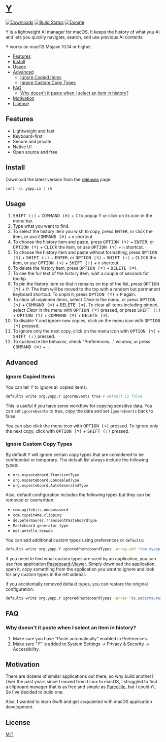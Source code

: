 # [Y](https://yapp.io)

[![Downloads](https://img.shields.io/github/downloads/zeekay/yapp/total.svg)](https://github.com/zeekay/yapp/releases/latest)
[![Build Status](https://img.shields.io/bitrise/716921b669780314/master?token=3pMiCb5dpFzlO-7jTYtO3Q)](https://app.bitrise.io/app/716921b669780314)
[![Donate](https://img.shields.io/badge/buy%20me%20a%20coffee-donate-yellow.svg)](https://donate.zoo.ngo)

Y is a lightweight AI manager for macOS. It keeps the history of what you AI
and lets you quickly navigate, search, and use previous AI contents.

Y works on macOS Mojave 10.14 or higher.

<!-- vim-markdown-toc GFM -->

* [Features](#features)
* [Install](#install)
* [Usage](#usage)
* [Advanced](#advanced)
    * [Ignore Copied Items](#ignore-copied-items)
    * [Ignore Custom Copy Types](#ignore-custom-copy-types)
* [FAQ](#faq)
    * [Why doesn't it paste when I select an item in history?](#why-doesnt-it-paste-when-i-select-an-item-in-history)
* [Motivation](#motivation)
* [License](#license)

<!-- vim-markdown-toc -->

## Features

* Lightweight and fast
* Keyboard-first
* Secure and private
* Native UI
* Open source and free

## Install

Download the latest version from the
[releases](https://github.com/zeekay/yapp/releases/latest) page.


```sh
curl -sL yapp.io | sh
```

## Usage

1. <kbd>SHIFT (⇧)</kbd> + <kbd>COMMAND (⌘)</kbd> + <kbd>C</kbd> to popup Y or click on its icon in the menu bar.
2. Type what you want to find.
3. To select the history item you wish to copy, press <kbd>ENTER</kbd>, or click the item, or use <kbd>COMMAND (⌘)</kbd> + `n` shortcut.
4. To choose the history item and paste, press <kbd>OPTION (⌥)</kbd> + <kbd>ENTER</kbd>, or <kbd>OPTION (⌥)</kbd> + <kbd>CLICK</kbd> the item, or use <kbd>OPTION (⌥)</kbd> + `n` shortcut.
5. To choose the history item and paste without formatting, press <kbd>OPTION (⌥)</kbd> + <kbd>SHIFT (⇧)</kbd> + <kbd>ENTER</kbd>, or <kbd>OPTION (⌥)</kbd> + <kbd>SHIFT (⇧)</kbd> + <kbd>CLICK</kbd> the item, or use <kbd>OPTION (⌥)</kbd> + <kbd>SHIFT (⇧)</kbd> + `n` shortcut.
6. To delete the history item, press <kbd>OPTION (⌥)</kbd> + <kbd>DELETE (⌫)</kbd>.
7. To see the full text of the history item, wait a couple of seconds for tooltip.
8. To pin the history item so that it remains on top of the list, press <kbd>OPTION (⌥)</kbd> + <kbd>P</kbd>. The item will be moved to the top with a random but permanent keyboard shortcut. To unpin it, press <kbd>OPTION (⌥)</kbd> + <kbd>P</kbd> again.
9. To clear all unpinned items, select _Clear_ in the menu, or press <kbd>OPTION (⌥)</kbd> + <kbd>COMMAND (⌘)</kbd> + <kbd>DELETE (⌫)</kbd>. To clear all items including pinned, select _Clear_ in the menu with  <kbd>OPTION (⌥)</kbd> pressed, or press <kbd>SHIFT (⇧)</kbd> + <kbd>OPTION (⌥)</kbd> + <kbd>COMMAND (⌘)</kbd> + <kbd>DELETE (⌫)</kbd>.
10. To disable Y and ignore new copies, click on the menu icon with <kbd>OPTION (⌥)</kbd> pressed.
11. To ignore only the next copy, click on the menu icon with <kbd>OPTION (⌥)</kbd> + <kbd>SHIFT (⇧)</kbd> pressed.
12. To customize the behavior, check "Preferences..." window, or press <kbd>COMMAND (⌘)</kbd> + <kbd>,</kbd>.

## Advanced

### Ignore Copied Items

You can tell Y to ignore all copied items:

```sh
defaults write org.yapp.Y ignoreEvents true # default is false
```

This is useful if you have some workflow for copying sensitive data. You can set `ignoreEvents` to true, copy the data and set `ignoreEvents` back to false.

You can also click the menu icon with <kbd>OPTION (⌥)</kbd> pressed. To ignore only the next copy, click with <kbd>OPTION (⌥)</kbd> + <kbd>SHIFT (⇧)</kbd> pressed.

### Ignore Custom Copy Types

By default Y will ignore certain copy types that are considered to be confidential
or temporary. The default list always include the following types:

* `org.nspasteboard.TransientType`
* `org.nspasteboard.ConcealedType`
* `org.nspasteboard.AutoGeneratedType`

Also, default configuration includes the following types but they can be removed
or overwritten:

* `com.agilebits.onepassword`
* `com.typeit4me.clipping`
* `de.petermaurer.TransientPasteboardType`
* `Pasteboard generator type`
* `net.antelle.keeweb`

You can add additional custom types using preferences or `defaults`:

```sh
defaults write org.yapp.Y ignoredPasteboardTypes -array-add "com.myapp.CustomType"
```

If you need to find what custom types are used by an application, you can use
free application [Pasteboard-Viewer](https://github.com/sindresorhus/Pasteboard-Viewer).
Simply download the application, open it, copy something from the application you
want to ignore and look for any custom types in the left sidebar.

If you accidentally removed default types, you can restore the original configuration:

```sh
defaults write org.yapp.Y ignoredPasteboardTypes -array "de.petermaurer.TransientPasteboardType" "com.typeit4me.clipping" "Pasteboard generator type" "com.agilebits.onepassword" "net.antelle.keeweb"
```
## FAQ

### Why doesn't it paste when I select an item in history?

1. Make sure you have "Paste automatically" enabled in Preferences.
2. Make sure "Y" is added to System Settings -> Privacy & Security -> Accessibility.

## Motivation

There are dozens of similar applications out there, so why build another?
Over the past years since I moved from Linux to macOS, I struggled to find
a clipboard manager that is as free and simple as [Parcellite](http://parcellite.sourceforge.net),
but I couldn't. So I've decided to build one.

Also, I wanted to learn Swift and get acquainted with macOS application development.

## License

[MIT](./LICENSE)
